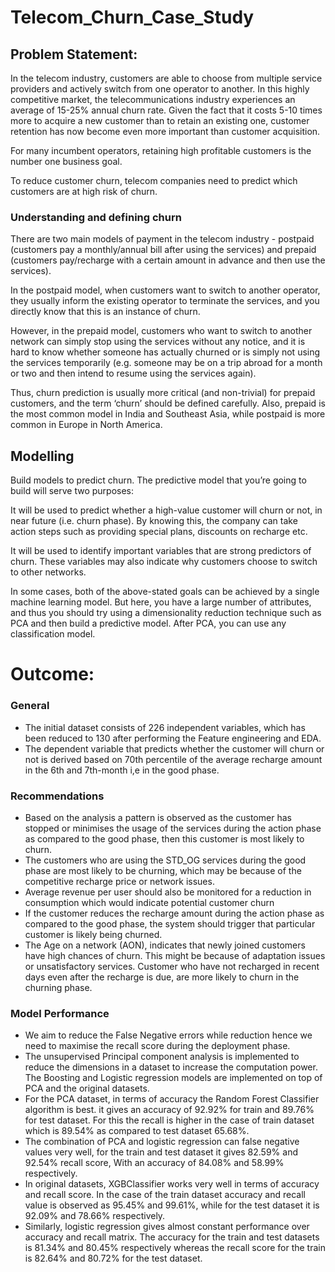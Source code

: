 # Telecom_Churn_Case_Study


## Problem Statement:
In the telecom industry, customers are able to choose from multiple service providers and actively switch from one operator to another. In this highly competitive market, the telecommunications industry experiences an average of 15-25% annual churn rate. Given the fact that it costs 5-10 times more to acquire a new customer than to retain an existing one, customer retention has now become even more important than customer acquisition.

For many incumbent operators, retaining high profitable customers is the number one business goal.

To reduce customer churn, telecom companies need to predict which customers are at high risk of churn.

### Understanding and defining churn
There are two main models of payment in the telecom industry - postpaid (customers pay a monthly/annual bill after using the services) and prepaid (customers pay/recharge with a certain amount in advance and then use the services).

In the postpaid model, when customers want to switch to another operator, they usually inform the existing operator to terminate the services, and you directly know that this is an instance of churn.

However, in the prepaid model, customers who want to switch to another network can simply stop using the services without any notice, and it is hard to know whether someone has actually churned or is simply not using the services temporarily (e.g. someone may be on a trip abroad for a month or two and then intend to resume using the services again).

Thus, churn prediction is usually more critical (and non-trivial) for prepaid customers, and the term ‘churn’ should be defined carefully.  Also, prepaid is the most common model in India and Southeast Asia, while postpaid is more common in Europe in North America.

## Modelling
Build models to predict churn. The predictive model that you’re going to build will serve two purposes:

It will be used to predict whether a high-value customer will churn or not, in near future (i.e. churn phase). By knowing this, the company can take action steps such as providing special plans, discounts on recharge etc.

It will be used to identify important variables that are strong predictors of churn. These variables may also indicate why customers choose to switch to other networks.

In some cases, both of the above-stated goals can be achieved by a single machine learning model. But here, you have a large number of attributes, and thus you should try using a dimensionality reduction technique such as PCA and then build a predictive model. After PCA, you can use any classification model.


# Outcome:

### General

- The initial dataset consists of 226 independent variables, which has been reduced to 130 after performing the Feature engineering and EDA.
- The dependent variable that predicts whether the customer will churn or not is derived based on 70th percentile of the average recharge amount in the 6th and 7th-month i,e in the good phase.

### Recommendations

- Based on the analysis a pattern is observed as the customer has stopped or minimises the usage of the services during the action phase as compared to the good phase, then this customer is most likely to churn.
- The customers who are using the STD_OG services during the good phase are most likely to be churning, which may be because of the competitive recharge price or network issues.
- Average revenue per user should also be monitored for a reduction in consumption which would indicate potential customer churn
- If the customer reduces the recharge amount during the action phase as compared to the good phase, the system should trigger that particular customer is likely being churned.
- The Age on a network (AON), indicates that newly joined customers have high chances of churn. This might be because of adaptation issues or unsatisfactory services.
Customer who have not recharged in recent days even after the recharge is due, are more likely to churn in the churning phase.


### Model Performance

- We aim to reduce the False Negative errors while reduction hence we need to maximise the recall score during the deployment phase.
- The unsupervised Principal component analysis is implemented to reduce the dimensions in a dataset to increase the computation power. The Boosting and Logistic regression models are implemented on top of PCA and the original datasets.
- For the PCA dataset, in terms of accuracy the Random Forest Classifier algorithm is best. it gives an accuracy of 92.92% for train and 89.76% for test dataset. For this the recall is higher in the case of train dataset which is 89.54% as compared to test dataset 65.68%.
- The combination of PCA and logistic regression can false negative values very well, for the train and test dataset it gives 82.59% and 92.54% recall score, With an accuracy of 84.08% and 58.99% respectively.
- In original datasets, XGBClassifier works very well in terms of accuracy and recall score. In the case of the train dataset accuracy and recall value is observed as 95.45% and 99.61%, while for the test dataset it is 92.09% and 78.66% respectively.
- Similarly, logistic regression gives almost constant performance over accuracy and recall matrix. The accuracy for the train and test datasets is 81.34% and 80.45% respectively whereas the recall score for the train is 82.64% and 80.72% for the test dataset.

